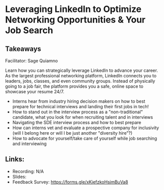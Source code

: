 # Leveraging LinkedIn to Optimize Networking Opportunities & Your Job Search

## Takeaways
Facilitator: Sage Quiamno

Learn how you can strategically leverage LinkedIn to advance your career. As the largest professional networking platform, LinkedIn connects you to leaders, jobs, classes, and even community groups. Instead of physically going to a job fair, the platform provides you a safe, online space to showcase your resume 24/7. 

- Interns hear from industry hiring decision makers on how to best prepare for technical interviews and landing their first jobs in tech!
- How to stand out in the interview process as a "non-traditional" candidate, what you look for when recruiting talent and in interviews
- Navigating the SDE interview process and how to best prepare
- How can interns vet and evaluate a prospective company for inclusivity (will I belong here or will I be just another "diversity hire"?)
- How to advocate for yourself/take care of yourself while job searching and interviewing

## Links:
- Recording: N/A
- Slides:
- Feedback Survey: https://forms.gle/xKjefzkoHsjmBuVa8
